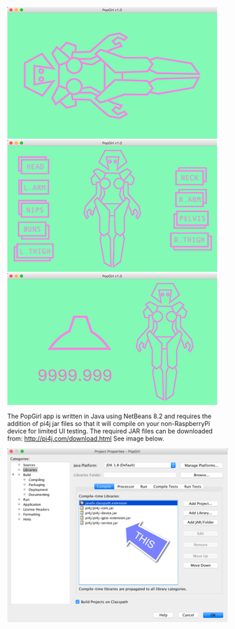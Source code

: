 ![Screenshot Main](screenshots/popgirl-main.png)
![Screenshot Menu](screenshots/popgirl-menu.png)
![Screenshot Detail](screenshots/popgirl-detail.png)


The PopGirl app is written in Java using NetBeans 8.2 and requires the addition of pi4j jar files so that it will compile on your non-RaspberryPi device for limited UI testing.  The required JAR files can be downloaded from: http://pi4j.com/download.html
See image below.  

![External Library Jars](screenshots/nb-library-jars.png)
